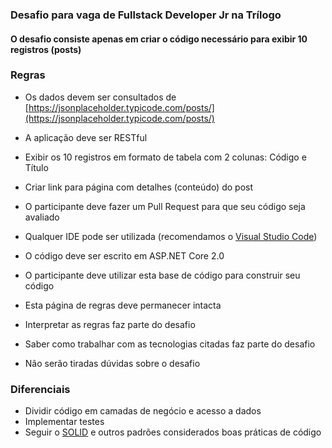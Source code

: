 ### Desafio para vaga de Fullstack Developer Jr na Trílogo

#### O desafio consiste apenas em criar o código necessário para exibir 10 registros (posts)

  

### Regras

*   Os dados devem ser consultados de [https://jsonplaceholder.typicode.com/posts/](https://jsonplaceholder.typicode.com/posts/)
*   A aplicação deve ser RESTful
*   Exibir os 10 registros em formato de tabela com 2 colunas: Código e Título
*   Criar link para página com detalhes (conteúdo) do post
*   O participante deve fazer um Pull Request para que seu código seja avaliado
*   Qualquer IDE pode ser utilizada (recomendamos o [Visual Studio Code](https://code.visualstudio.com/))
*   O código deve ser escrito em ASP.NET Core 2.0
*   O participante deve utilizar esta base de código para construir seu código
  
*   Esta página de regras deve permanecer intacta
*   Interpretar as regras faz parte do desafio
*   Saber como trabalhar com as tecnologias citadas faz parte do desafio
*   Não serão tiradas dúvidas sobre o desafio

### Diferenciais

*   Dividir código em camadas de negócio e acesso a dados
*   Implementar testes
*   Seguir o [SOLID](https://en.wikipedia.org/wiki/SOLID_(object-oriented_design)) e outros padrões considerados boas práticas de código